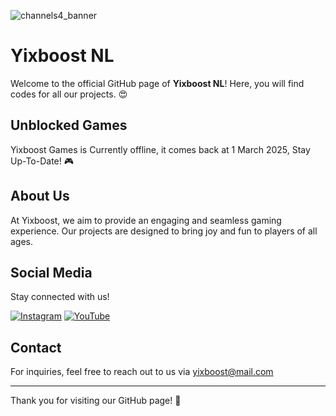 ![channels4_banner](https://github.com/user-attachments/assets/cfe95e9b-f716-401a-a130-22f53da891c2)

# Yixboost NL

Welcome to the official GitHub page of **Yixboost NL**! Here, you will find codes for all our projects. 😍

## Unblocked Games

Yixboost Games is Currently offline, it comes back at 1 March 2025, Stay Up-To-Date! 🎮  

## About Us

At Yixboost, we aim to provide an engaging and seamless gaming experience. Our projects are designed to bring joy and fun to players of all ages.

## Social Media

Stay connected with us!

[![Instagram](https://img.shields.io/badge/Instagram-ff69b4?style=for-the-badge&logo=instagram&logoColor=white)](https://www.instagram.com/yixboost)  [![YouTube](https://img.shields.io/badge/YouTube-c71606?style=for-the-badge&logo=youtube&logoColor=white)](https://www.youtube.com/@yixboost-official)  


## Contact

For inquiries, feel free to reach out to us via yixboost@mail.com

---

Thank you for visiting our GitHub page! 🚀
